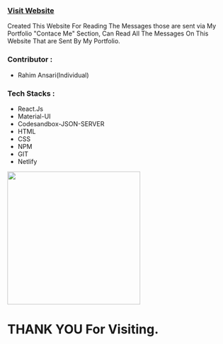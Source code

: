 <h3><a href="https://csb-dg9dg9.netlify.app/" target="_blank">Visit Website</a></h3>

Created This Website For Reading The Messages those are sent via My Portfolio "Contace Me" Section, Can Read All The Messages On This Website That are Sent By My Portfolio.

<h3>Contributor : </h3>
<ul>
  <li>Rahim Ansari(Individual)</li>
</ul>

<h3>Tech Stacks : </h3>
<ul>
  <li>React.Js</li>
  <li>Material-UI</li>
  <li>Codesandbox-JSON-SERVER</li>
  <li>HTML</li>
  <li>CSS</li>
  <li>NPM</li>
  <li>GIT</li>
  <li>Netlify</li>
</ul>

<img src="https://64.media.tumblr.com/d0635fa4e4bf417b33f24bd481c21f88/tumblr_ppcabrYCWy1ue08b9o1_540.gif" width="300" />
<h1>THANK YOU For Visiting.</h1>

